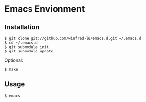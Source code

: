 Emacs Envionment
=============

Installation
-----------

	$ git clone git://github.com/winfred-lu/emacs.d.git ~/.emacs.d
	$ cd ~/.emacs.d
	$ git submodule init
	$ git submodule update

Optional:

	$ make

Usage
-----------

	$ emacs
